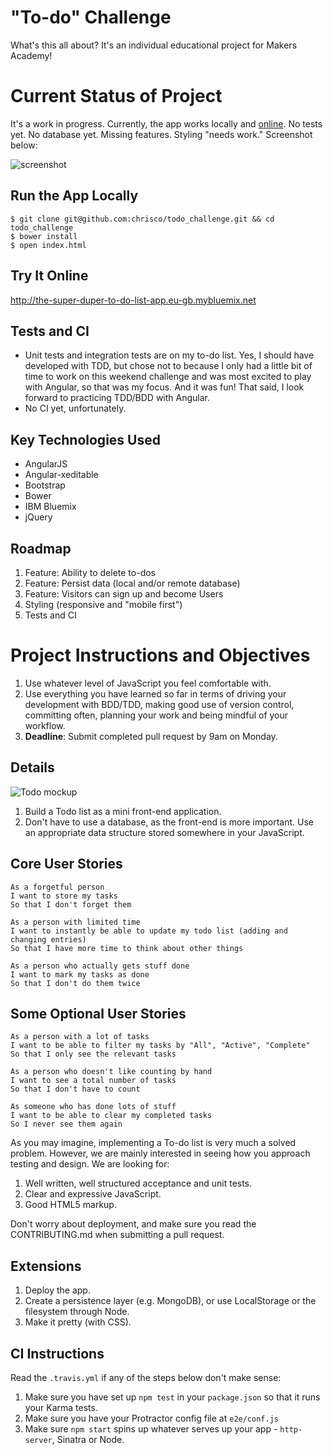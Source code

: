# "To-do" Challenge

What's this all about?  It's an individual educational project for Makers Academy!

# Current Status of Project

It's a work in progress.  Currently, the app works locally and [online](http://the-super-duper-to-do-list-app.eu-gb.mybluemix.net/).  No tests yet.  No database yet.  Missing features.  Styling "needs work."  Screenshot below:

![screenshot](https://github.com/chrisco/todo_challenge/blob/master/screenshot.png?raw=true)

## Run the App Locally

````
$ git clone git@github.com:chrisco/todo_challenge.git && cd todo_challenge
$ bower install
$ open index.html
````

## Try It Online

http://the-super-duper-to-do-list-app.eu-gb.mybluemix.net

## Tests and CI

* Unit tests and integration tests are on my to-do list.  Yes, I should have developed with TDD, but chose not to because I only had a little bit of time to work on this weekend challenge and was most excited to play with Angular, so that was my focus.  And it was fun!  That said, I look forward to practicing TDD/BDD with Angular.
* No CI yet, unfortunately.

## Key Technologies Used

* AngularJS
* Angular-xeditable
* Bootstrap
* Bower
* IBM Bluemix
* jQuery

## Roadmap

1) Feature: Ability to delete to-dos
2) Feature: Persist data (local and/or remote database)
3) Feature: Visitors can sign up and become Users
4) Styling (responsive and "mobile first")
5) Tests and CI

# Project Instructions and Objectives

1) Use whatever level of JavaScript you feel comfortable with.
2) Use everything you have learned so far in terms of driving your development with BDD/TDD, making good use of version control, committing often, planning your work and being mindful of your workflow.
3) **Deadline**: Submit completed pull request by 9am on Monday.

## Details

![Todo mockup](https://makersacademy.mybalsamiq.com/mockups/2914603.png?key=afabb09aef2901a2732515ae4349c1ec0458294b)

1) Build a Todo list as a mini front-end application.
2) Don't have to use a database, as the front-end is more important.  Use an appropriate data structure stored somewhere in your JavaScript.

## Core User Stories

```
As a forgetful person
I want to store my tasks
So that I don't forget them

As a person with limited time
I want to instantly be able to update my todo list (adding and changing entries)
So that I have more time to think about other things

As a person who actually gets stuff done
I want to mark my tasks as done
So that I don't do them twice
```

## Some Optional User Stories

```
As a person with a lot of tasks
I want to be able to filter my tasks by "All", "Active", "Complete"
So that I only see the relevant tasks

As a person who doesn't like counting by hand
I want to see a total number of tasks
So that I don't have to count

As someone who has done lots of stuff
I want to be able to clear my completed tasks
So I never see them again
```

As you may imagine, implementing a To-do list is very much a solved problem. However, we are mainly interested in seeing how you approach testing and design. We are looking for:

1) Well written, well structured acceptance and unit tests.
2) Clear and expressive JavaScript.
3) Good HTML5 markup.

Don't worry about deployment, and make sure you read the CONTRIBUTING.md when submitting a pull request.

## Extensions

1) Deploy the app.
2) Create a persistence layer (e.g. MongoDB), or use LocalStorage or the filesystem through Node.
3) Make it pretty (with CSS).

## CI Instructions

Read the `.travis.yml` if any of the steps below don't make sense:

1) Make sure you have set up `npm test` in your `package.json` so that it runs your Karma tests.
2) Make sure you have your Protractor config file at `e2e/conf.js`
3) Make sure `npm start` spins up whatever serves up your app - `http-server`, Sinatra or Node.
